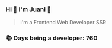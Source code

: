 ### Hi 👋 I&#39;m Juani 🦁

> I&#39;m a Frontend Web Developer SSR

### 📚 Days being a developer: 760
